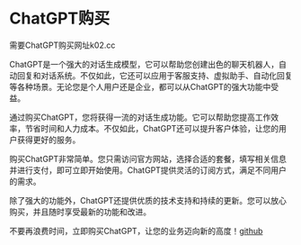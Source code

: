 # ChatGPT购买

需要ChatGPT购买网址k02.cc

ChatGPT是一个强大的对话生成模型，它可以帮助您创建出色的聊天机器人，自动回复和对话系统。不仅如此，它还可以应用于客服支持、虚拟助手、自动化回复等各种场景。无论您是个人用户还是企业，都可以从ChatGPT的强大功能中受益。

通过购买ChatGPT，您将获得一流的对话生成功能。它可以帮助您提高工作效率，节省时间和人力成本。不仅如此，ChatGPT还可以提升客户体验，让您的用户获得更好的服务。

购买ChatGPT非常简单。您只需访问官方网站，选择合适的套餐，填写相关信息并进行支付，即可立即开始使用。ChatGPT提供灵活的订阅方式，满足不同用户的需求。

除了强大的功能外，ChatGPT还提供优质的技术支持和持续的更新。您可以放心购买，并且随时享受最新的功能和改进。

不要再浪费时间，立即购买ChatGPT，让您的业务迈向新的高度！[github](https://github.com)